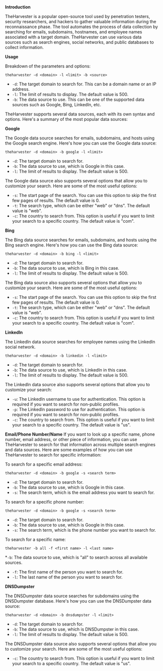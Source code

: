 **Introduction**

TheHarvester is a popular open-source tool used by penetration testers, security researchers, and hackers to gather valuable information during the reconnaissance phase. The tool automates the process of data collection by searching for emails, subdomains, hostnames, and employee names associated with a target domain. TheHarvester can use various data sources such as search engines, social networks, and public databases to collect information.

**Usage**

Breakdown of the parameters and options:

```
theharvester -d <domain> -l <limit> -b <source>
```

* `-d`: The target domain to search for. This can be a domain name or an IP address.
* `-l`: The limit of results to display. The default value is 500.
* `-b`: The data source to use. This can be one of the supported data sources such as Google, Bing, LinkedIn, etc.

TheHarvester supports several data sources, each with its own syntax and options. Here's a summary of the most popular data sources:

**Google**

The Google data source searches for emails, subdomains, and hosts using the Google search engine. Here's how you can use the Google data source:

```
theharvester -d <domain> -b google -l <limit>
```

* `-d`: The target domain to search for.
* `-b`: The data source to use, which is Google in this case.
* `-l`: The limit of results to display. The default value is 500.

The Google data source also supports several options that allow you to customize your search. Here are some of the most useful options:

* `-s`: The start page of the search. You can use this option to skip the first few pages of results. The default value is 0.
* `-t`: The search type, which can be either "web" or "dns". The default value is "web".
* `-c`: The country to search from. This option is useful if you want to limit your search to a specific country. The default value is "com".

**Bing**

The Bing data source searches for emails, subdomains, and hosts using the Bing search engine. Here's how you can use the Bing data source:

```
theharvester -d <domain> -b bing -l <limit>
```

* `-d`: The target domain to search for.
* `-b`: The data source to use, which is Bing in this case.
* `-l`: The limit of results to display. The default value is 500.

The Bing data source also supports several options that allow you to customize your search. Here are some of the most useful options:

* `-s`: The start page of the search. You can use this option to skip the first few pages of results. The default value is 0.
* `-t`: The search type, which can be either "web" or "dns". The default value is "web".
* `-c`: The country to search from. This option is useful if you want to limit your search to a specific country. The default value is "com".

**LinkedIn**

The LinkedIn data source searches for employee names using the LinkedIn social network.

```
theharvester -d <domain> -b linkedin -l <limit>
```

* `-d`: The target domain to search for.
* `-b`: The data source to use, which is LinkedIn in this case.
* `-l`: The limit of results to display. The default value is 500.

The LinkedIn data source also supports several options that allow you to customize your search:

* `-u`: The LinkedIn username to use for authentication. This option is required if you want to search for non-public profiles.
* `-p`: The LinkedIn password to use for authentication. This option is required if you want to search for non-public profiles.
* `-c`: The country to search from. This option is useful if you want to limit your search to a specific country. The default value is "us".

**Email/Phone Number/Name**
If you want to look up a specific name, phone number, email address, or other piece of information, you can use TheHarvester to search for that information across multiple search engines and data sources. Here are some examples of how you can use TheHarvester to search for specific information:

To search for a specific email address:

```
theharvester -d <domain> -b google -s <search term>
```

* `-d`: The target domain to search for.
* `-b`: The data source to use, which is Google in this case.
* `-s`: The search term, which is the email address you want to search for.

To search for a specific phone number:

```
theharvester -d <domain> -b google -s <search term>
```

* `-d`: The target domain to search for.
* `-b`: The data source to use, which is Google in this case.
* `-s`: The search term, which is the phone number you want to search for.

To search for a specific name:

```
theharvester -b all -f <first name> -l <last name>
```

*`-b`: The data source to use, which is "all" to search across all available sources.
* `-f`: The first name of the person you want to search for.
* `-l`: The last name of the person you want to search for.


**DNSDumpster**

The DNSDumpster data source searches for subdomains using the DNSDumpster database. Here's how you can use the DNSDumpster data source:

```
theharvester -d <domain> -b dnsdumpster -l <limit>
```

* `-d`: The target domain to search for.
* `-b`: The data source to use, which is DNSDumpster in this case.
* `-l`: The limit of results to display. The default value is 500.

The DNSDumpster data source also supports several options that allow you to customize your search. Here are some of the most useful options:

* `-c`: The country to search from. This option is useful if you want to limit your search to a specific country. The default value is "us".
